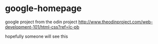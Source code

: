 # google-homepage

google project from the odin project
http://www.theodinproject.com/web-development-101/html-css?ref=lc-pb

hopefully someone will see this